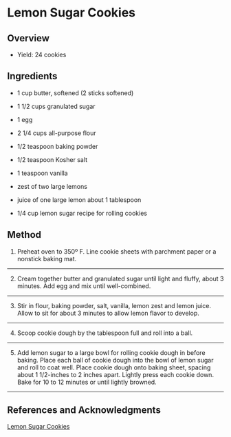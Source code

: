 # Lemon Sugar Cookies

## Overview

- Yield: 24 cookies

## Ingredients

- 1 cup butter, softened (2 sticks softened)

- 1 1/2 cups granulated sugar

- 1 egg

- 2 1/4 cups all-purpose flour

- 1/2 teaspoon baking powder

- 1/2 teaspoon Kosher salt

- 1 teaspoon vanilla

- zest of two large lemons

- juice of one large lemon about 1 tablespoon

- 1/4 cup lemon sugar recipe for rolling cookies

## Method

1. Preheat oven to 350º F. Line cookie sheets with parchment paper or a nonstick baking mat.
---

2. Cream together butter and granulated sugar until light and fluffy, about 3 minutes. Add egg and mix until well-combined.
---

3. Stir in flour, baking powder, salt, vanilla, lemon zest and lemon juice. Allow to sit for about 3 minutes to allow lemon flavor to develop.
---

4. Scoop cookie dough by the tablespoon full and roll into a ball.
---

5. Add lemon sugar to a large bowl for rolling cookie dough in before baking. Place each ball of cookie dough into the bowl of lemon sugar and roll to coat well. Place cookie dough onto baking sheet, spacing about 1 1/2-inches to 2 inches apart. Lightly press each cookie down. Bake for 10 to 12 minutes or until lightly browned.
---

## References and Acknowledgments

[Lemon Sugar Cookies](https://addapinch.com/lemon-sugar-cookies-recipe//)
